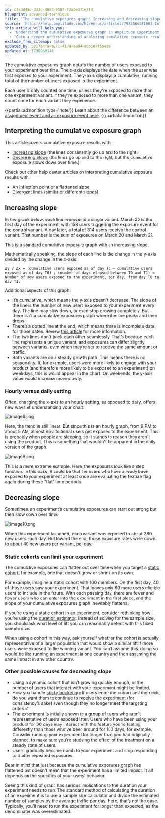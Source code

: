 ```yaml
---
id: cfe3d40c-d33c-4868-958f-f2a6e3f1e4f4
blueprint: advanced-technique
title: 'The cumulative exposures graph: Increasing and decreasing slopes'
source: 'https://help.amplitude.com/hc/en-us/articles/7985566141083-Interpret-the-cumulative-exposures-graph-Increasing-and-decreasing-slopes'
this_article_will_help_you:
  - 'Understand the cumulative exposures graph in Amplitude Experiment'
  - 'Gain a deeper understanding of analyzing cumulative exposure results with examples'
exclude_from_sitemap: false
updated_by: 5817a4fa-a771-417a-aa94-a0b1e7f55eae
updated_at: 1730930146
---
```

The cumulative exposures graph details the number of users exposed to your experiment over time. The x-axis displays the date when the user was first exposed to your experiment. The y-axis displays a cumulative, running total of the number of users exposed to the experiment. 

Each user is only counted one time, unless they're exposed to more than one experiment variant. If they're exposed to more than one variant, they count once for each variant they experience.

{{partial:admonition type='note'}}
Learn about the difference between an [assignment event and an exposure event here](/docs/feature-experiment/key-terms).
{{/partial:admonition}}

## Interpreting the cumulative exposure graph

This article covers cumulative exposure results with:

* [Increasing slope](#increasing-slope) (the lines consistently go up and to the right.)
* [Decreasing slope](#decreasing-slope) (the lines go up and to the right, but the cumulative exposure slows down over time.)

Check out other help center articles on interpreting cumulative exposure results with: 

* [An inflection point or a flattened slope](/docs/feature-experiment/advanced-techniques/cumulative-exposure-inflection-points)
* [Divergent lines (similar or different slopes)](/docs/feature-experiment/advanced-techniques/cumulative-exposure-divergent-lines)

## Increasing slope

In the graph below, each line represents a single variant. March 20 is the first day of the experiment, with 158 users triggering the exposure event for the control variant. A day later, a total of 314 users receive the control variant. That number is the sum of exposures on March 20 and March 21.

This is a standard cumulative exposure graph with an increasing slope. 

Mathematically speaking, the slope of each line is the change in the y-axis divided by the change in the x-axis: 

```
∆y / ∆x = (cumulative users exposed as of day T1 — cumulative users exposed as of day T0) / (number of days elapsed between T0 and T1) = Number of new users exposed to the experiment, per day, from day T0 to day T1.
```
Additional aspects of this graph:

* It’s cumulative, which means the y-axis doesn't decrease. The slope of the line is the number of new users exposed to your experiment every day. The line may slow down, or even stop growing completely. But there isn't a cumulative exposures graph where the line peaks and then drops.
* There’s a dotted line at the end, which means there is incomplete data for those dates. Review [this article](https://help.amplitude.com/hc/en-us/articles/360043977571) for more information.
* The two lines don't track each other seamlessly. That’s because each line represents a unique variant, and exposures can differ slightly between variants, even when they’re set to receive the same amount of traffic.
* Both variants are on a steady growth path. This means there is no seasonality. If, for example, users were more likely to engage with your product (and therefore more likely to be exposed to an experiment) on weekdays, this is would appear in the chart. On weekends, the y-axis value would increase more slowly.

### Hourly versus daily setting

Often, changing the x-axis to an hourly setting, as opposed to daily, offers new ways of understanding your chart:

![image6.png](/docs/output/img/advanced-techniques/image6-png.png)

Here, the trend is still linear. But since this is an hourly graph, from 9 PM to about 5 AM, almost no additional users get exposed to the experiment. This is probably when people are sleeping, so it stands to reason they aren't using the product. This is something that wouldn't be apparent in the daily version of the graph. 

![image9.png](/docs/output/img/advanced-techniques/image9-png.png)

This is a more extreme example. Here, the exposures look like a step function. In this case, it could be that the users who have already been exposed to your experiment at least once are evaluating the feature flag again during these “flat” time periods. 

## Decreasing slope

Sometimes, an experiment’s cumulative exposures can start out strong but then slow down over time.

![image10.png](/docs/output/img/advanced-techniques/image10-png.png)

When this experiment launched, each variant was exposed to about 280 new users each day. But toward the end, those exposure rates were down to about 40 new users per variant, per day.

### Static cohorts can limit your experiment

The cumulative exposures can flatten out over time when you target a [static cohort](/docs/analytics/behavioral-cohorts), for example,  one that doesn't grow or shrink on its own. 

For example, imagine a static cohort with 100 members. On the first day, 40 of those users saw your experiment. That leaves only 60 more users eligible users to include in the future. With each passing day, there are fewer and fewer users who can enter into the experiment in the first place, and the slope of your cumulative exposures graph inevitably flattens. 

If you’re using a static cohort in an experiment, consider rethinking how you’re using the [duration estimator](/docs/feature-experiment/workflow/experiment-estimate-duration). Instead of solving for the sample size, you should ask what level of lift you can reasonably detect with this fixed sample size. 

When using a cohort in this way, ask yourself whether the cohort is actually representative of a larger population that would show a similar lift if more users were exposed to the winning variant. You can’t assume this, doing so would be like running an experiment in one country and then assuming the same impact in any other country. 

### Other possible causes for decreasing slope

* Using a dynamic cohort that isn’t growing quickly enough, or the number of users that interact with your experiment might be limited.
* How you handle [sticky bucketing](/docs/feature-experiment/advanced-techniques/sticky-bucketing): If users enter the cohort and then exit, do you want them to continue to receive the experiment (for consistency’s sake) even though they no longer meet the targeting criteria?
* The experiment is initially shown to a group of users who aren't representative of users exposed later. Users who have been using your product for 30 days may interact with the feature you’re testing differently than those who’ve been around for 100 days, for example. Consider running your experiment for longer than you had originally planned, to make sure you’re studying the effect of the treatment on a steady state of users.
* Users gradually become numb to your experiment and stop responding to it after repeated exposures.

Bear in mind that just because the cumulative exposures graph has flattened out doesn't mean that the experiment has a limited impact. It all depends on the specifics of your users’ behavior. 

Seeing this kind of graph has serious implications to the duration your experiment needs to run. The standard method of calculating the duration of an experiment is to use a sample size calculator and divide the estimated number of samples by the average traffic per day. Here, that’s not the case. Typically, you’ll need to run the experiment for longer than expected, as the denominator was overestimated.